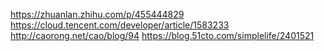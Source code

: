 https://zhuanlan.zhihu.com/p/455444829
https://cloud.tencent.com/developer/article/1583233
http://caorong.net/cao/blog/94
https://blog.51cto.com/simplelife/2401521
